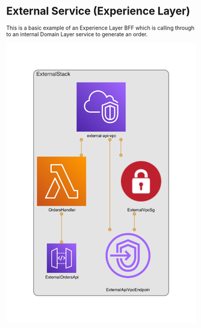 # External Service (Experience Layer)

This is a basic example of an Experience Layer BFF which is calling through to an internal Domain Layer service to generate an order.

![image](./diagram.png)
